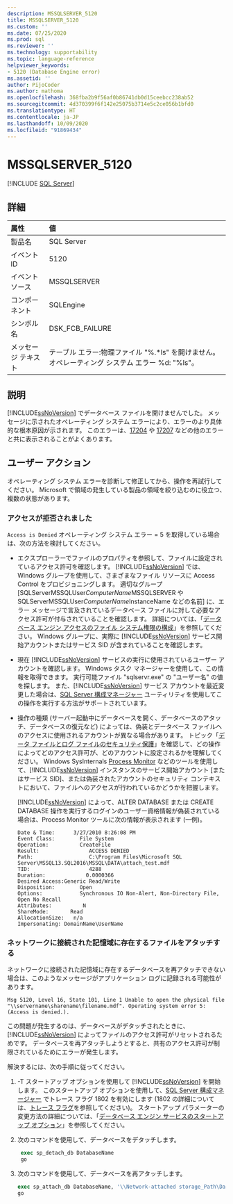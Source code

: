 ```yaml
---
description: MSSQLSERVER_5120
title: MSSQLSERVER_5120
ms.custom: ''
ms.date: 07/25/2020
ms.prod: sql
ms.reviewer: ''
ms.technology: supportability
ms.topic: language-reference
helpviewer_keywords:
- 5120 (Database Engine error)
ms.assetid: ''
author: PijoCoder
ms.author: mathoma
ms.openlocfilehash: 368fba2b9f56af0b86741db0d15ceebcc238ab52
ms.sourcegitcommit: 4d370399f6f142e25075b3714e5c2ce056b1bfd0
ms.translationtype: HT
ms.contentlocale: ja-JP
ms.lasthandoff: 10/09/2020
ms.locfileid: "91869434"
---
```

# <a name="mssqlserver_5120"></a>MSSQLSERVER_5120
 [!INCLUDE [SQL Server](../../includes/applies-to-version/sqlserver.md)]
  
## <a name="details"></a>詳細  
  
| 属性 | 値 |  
| :-------- | :---- |  
|製品名|SQL Server|  
|イベント ID|5120|  
|イベント ソース|MSSQLSERVER|  
|コンポーネント|SQLEngine|  
|シンボル名|DSK_FCB_FAILURE|  
|メッセージ テキスト|テーブル エラー:物理ファイル "%.*ls" を開けません。 オペレーティング システム エラー %d: "%ls"。|  
  
## <a name="explanation"></a>説明  
[!INCLUDE[ssNoVersion](../../includes/ssnoversion-md.md)] でデータベース ファイルを開けませんでした。  メッセージに示されたオペレーティング システム エラーにより、エラーのより具体的な根本原因が示されます。 このエラーは、[17204](mssqlserver-17204-database-engine-error.md) や [17207](mssqlserver-17207-database-engine-error.md) などの他のエラーと共に表示されることがよくあります。
  
## <a name="user-action"></a>ユーザー アクション  
  
  オペレーティング システム エラーを診断して修正してから、操作を再試行してください。 Microsoft で領域の発生している製品の領域を絞り込むのに役立つ、複数の状態があります。 
  
### <a name="access-is-denied"></a>アクセスが拒否されました 
`Access is Denied` オペレーティング システム エラー = 5 を取得している場合は、次の方法を検討してください。
   -  エクスプローラーでファイルのプロパティを参照して、ファイルに設定されているアクセス許可を確認します。 [!INCLUDE[ssNoVersion](../../includes/ssnoversion-md.md)] では、Windows グループを使用して、さまざまなファイル リソースに Access Control をプロビジョニングします。 適切なグループ [SQLServerMSSQLUser$ComputerName$MSSQLSERVER や SQLServerMSSQLUser$ComputerName$InstanceName などの名前] に、エラー メッセージで言及されているデータベース ファイルに対して必要なアクセス許可が付与されていることを確認します。 詳細については、「[データベース エンジン アクセスのファイル システム権限の構成](/previous-versions/sql/2014/database-engine/configure-windows/configure-file-system-permissions-for-database-engine-access?view=sql-server-2014)」を参照してください。 Windows グループに、実際に [!INCLUDE[ssNoVersion](../../includes/ssnoversion-md.md)] サービス開始アカウントまたはサービス SID が含まれていることを確認します。
   -  現在 [!INCLUDE[ssNoVersion](../../includes/ssnoversion-md.md)] サービスの実行に使用されているユーザー アカウントを確認します。 Windows タスク マネージャーを使用して、この情報を取得できます。 実行可能ファイル "sqlservr.exe" の "ユーザー名" の値を探します。 また、[!INCLUDE[ssNoVersion](../../includes/ssnoversion-md.md)] サービス アカウントを最近変更した場合は、[SQL Server 構成マネージャー](../sql-server-configuration-manager.md) ユーティリティを使用してこの操作を実行する方法がサポートされています。 
   -  操作の種類 (サーバー起動中にデータベースを開く、データベースのアタッチ、データベースの復元など) によっては、偽装とデータベース ファイルへのアクセスに使用されるアカウントが異なる場合があります。 トピック「[データ ファイルとログ ファイルのセキュリティ保護](/previous-versions/sql/sql-server-2008-r2/ms189128(v=sql.105))」を確認して、どの操作によってどのアクセス許可が、どのアカウントに設定されるかを理解してください。 Windows SysInternals [Process Monitor](/sysinternals/downloads/procmon) などのツールを使用して、[!INCLUDE[ssNoVersion](../../includes/ssnoversion-md.md)] インスタンスのサービス開始アカウント [またはサービス SID]、または偽装されたアカウントのセキュリティ コンテキストにおいて、ファイルへのアクセスが行われているかどうかを把握します。

      [!INCLUDE[ssNoVersion](../../includes/ssnoversion-md.md)] によって、ALTER DATABASE または CREATE DATABASE 操作を実行するログインのユーザー資格情報が偽装されている場合は、Process Monitor ツールに次の情報が表示されます (一例)。
      
        ```
        Date & Time:      3/27/2010 8:26:08 PM
        Event Class:        File System
        Operation:          CreateFile
        Result:                ACCESS DENIED
        Path:                  C:\Program Files\Microsoft SQL Server\MSSQL13.SQL2016\MSSQL\DATA\attach_test.mdf
        TID:                   4288
        Duration:             0.0000366
        Desired Access:Generic Read/Write
        Disposition:        Open
        Options:            Synchronous IO Non-Alert, Non-Directory File, Open No Recall
        Attributes:          N
        ShareMode:       Read
        AllocationSize:   n/a
        Impersonating: DomainName\UserName
        ```
  
  
### <a name="attaching-files-that-reside-on-a-network-attached-storage"></a>ネットワークに接続された記憶域に存在するファイルをアタッチする  
ネットワークに接続された記憶域に存在するデータベースを再アタッチできない場合は、このようなメッセージがアプリケーション ログに記録される可能性があります。

`Msg 5120, Level 16, State 101, Line 1 Unable to open the physical file "\\servername\sharename\filename.mdf". Operating system error 5: (Access is denied.).`

この問題が発生するのは、データベースがデタッチされたときに、[!INCLUDE[ssNoVersion](../../includes/ssnoversion-md.md)] によってファイルのアクセス許可がリセットされるためです。 データベースを再アタッチしようとすると、共有のアクセス許可が制限されているためにエラーが発生します。

解決するには、次の手順に従ってください。
1. -T スタートアップ オプションを使用して [!INCLUDE[ssNoVersion](../../includes/ssnoversion-md.md)] を開始します。 このスタートアップ オプションを使用して、[SQL Server 構成マネージャー](../sql-server-configuration-manager.md) でトレース フラグ 1802 を有効にします (1802 の詳細については、[トレース フラグ](../../t-sql/database-console-commands/dbcc-traceon-transact-sql.md)を参照してください)。 スタートアップ パラメーターの変更方法の詳細については、「[データベース エンジン サービスのスタートアップ オプション](../../database-engine/configure-windows/database-engine-service-startup-options.md)」を参照してください。

2. 次のコマンドを使用して、データベースをデタッチします。
   ```sql
    exec sp_detach_db DatabaseName
    go 
   ```

3. 次のコマンドを使用して、データベースを再アタッチします。
   ```sql
   exec sp_attach_db DatabaseName, '\\Network-attached storage_Path\DatabaseMDFFile.mdf', '\\Network-attached storage_Path\DatabaseLDFFile.ldf'
   go
   ```
